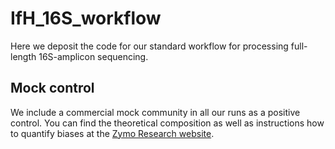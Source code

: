 # IfH_16S_workflow
Here we deposit the code for our standard workflow for processing full-length 16S-amplicon sequencing.

## Mock control
We include a commercial mock community in all our runs as a positive control.
You can find the theoretical composition as well as instructions how to quantify biases at the [Zymo Research website](https://www.zymoresearch.de/products/zymobiomics-microbial-community-dna-standard).